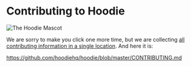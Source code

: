 # Contributing to Hoodie

![The Hoodie Mascot](https://avatars1.githubusercontent.com/u/1888826?v=3&s=200)

We are sorry to make you click one more time, but we are collecting [all contributing information
in a single location](https://github.com/hoodiehq/hoodie/blob/master/CONTRIBUTING.md). And here it is:

https://github.com/hoodiehq/hoodie/blob/master/CONTRIBUTING.md

